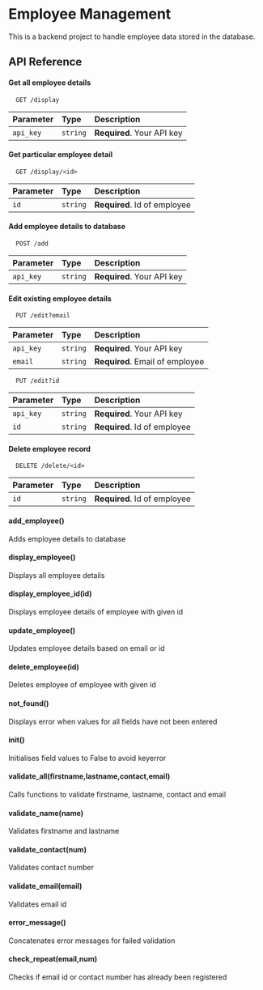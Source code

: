 # Employee Management

This is a backend project to handle employee data stored in the database.

## API Reference

#### Get all employee details

```http
  GET /display
```

| Parameter | Type     | Description                |
| :-------- | :------- | :------------------------- |
| `api_key` | `string` | **Required**. Your API key |

#### Get particular employee detail

```http
  GET /display/<id>
```

| Parameter | Type     | Description                       |
| :-------- | :------- | :-------------------------------- |
| `id`      | `string` | **Required**. Id of employee |

#### Add employee details to database

```http
  POST /add
```

| Parameter | Type     | Description                       |
| :-------- | :------- | :-------------------------------- |
| `api_key`      | `string` | **Required**. Your API key |

#### Edit existing employee details

```http
  PUT /edit?email
```

| Parameter | Type     | Description                       |
| :-------- | :------- | :-------------------------------- |
| `api_key`      | `string` | **Required**. Your API key |
| `email`      | `string` | **Required**. Email of employee |

```http
  PUT /edit?id
```

| Parameter | Type     | Description                       |
| :-------- | :------- | :-------------------------------- |
| `api_key`      | `string` | **Required**. Your API key |
| `id`      | `string` | **Required**. Id of employee |

#### Delete employee record

```http
  DELETE /delete/<id>
```

| Parameter | Type     | Description                       |
| :-------- | :------- | :-------------------------------- |
| `id`      | `string` | **Required**. Id of employee |


#### add_employee()

Adds employee details to database

#### display_employee()

Displays all employee details

#### display_employee_id(id)

Displays employee details of employee with given id

#### update_employee()

Updates employee details based on email or id

#### delete_employee(id)

Deletes employee of employee with given id

#### not_found()

Displays error when values for all fields have not been entered

#### init()

Initialises field values to False to avoid keyerror

#### validate_all(firstname,lastname,contact,email)

Calls functions to validate firstname, lastname, contact and email

#### validate_name(name)

Validates firstname and lastname

#### validate_contact(num)

Validates contact number

#### validate_email(email)

Validates email id

#### error_message()

Concatenates error messages for failed validation

#### check_repeat(email,num)

Checks if email id or contact number has already been registered
